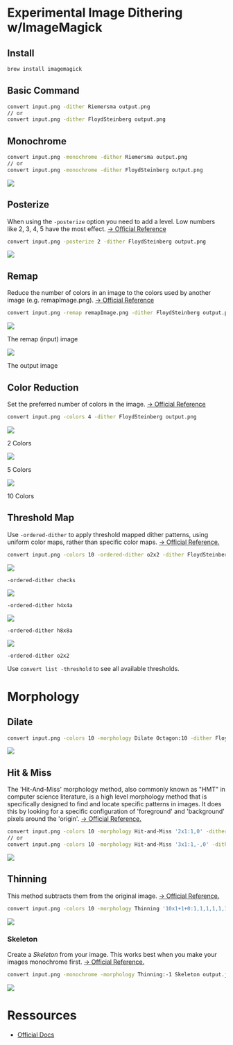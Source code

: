 # Experimental Image Dithering w/ImageMagick

## Install

```sh
brew install imagemagick
```

## Basic Command

```sh
convert input.png -dither Riemersma output.png
// or 
convert input.png -dither FloydSteinberg output.png
```

## Monochrome
```sh
convert input.png -monochrome -dither Riemersma output.png
// or 
convert input.png -monochrome -dither FloydSteinberg output.png
```

![](./Examples/example-monochrome-ditherFS.jpg)

## Posterize
When using the `-posterize` option you need to add a level. Low numbers like 2, 3, 4, 5 have the most effect. [→ Official Reference](https://imagemagick.org/script/command-line-options.php#posterize)

```sh
convert input.png -posterize 2 -dither FloydSteinberg output.png
```

![](./Examples/example-posterize2-ditherFS.jpg)

## Remap
Reduce the number of colors in an image to the colors used by another image (e.g. remapImage.png). [→ Official Reference](https://imagemagick.org/script/command-line-options.php#remap%20)

```sh
convert input.png -remap remapImage.png -dither FloydSteinberg output.png
```
![](./Examples/example-remap-input.png)

The remap (input) image

![](./Examples/example-remap-ditherFS.jpg)

The output image


## Color Reduction
Set the preferred number of colors in the image. [→ Official Reference](https://imagemagick.org/script/command-line-options.php#colors)

```sh
convert input.png -colors 4 -dither FloydSteinberg output.png
```
![](./Examples/example-colors2-ditherFS.jpg)

2 Colors

![](./Examples/example-colors5-ditherFS.jpg)

5 Colors

![](./Examples/example-colors10-ditherFS.jpg)

10 Colors

## Threshold Map
Use `-ordered-dither` to apply threshold mapped dither patterns, using uniform color maps, rather than specific color maps. [→ Official Reference.](https://imagemagick.org/script/command-line-options.php#ordered-dither)

```sh
convert input.png -colors 10 -ordered-dither o2x2 -dither FloydSteinberg output.png
```

![](./Examples/example-colors10-orderedchecks-ditherFS.jpg)

`-ordered-dither checks`

![](./Examples/example-colors10-orderedh4x4a-ditherFS.jpg)

`-ordered-dither h4x4a`

![](./Examples/example-colors10-orderedh8x8a-ditherFS.jpg)

`-ordered-dither h8x8a`

![](./Examples/example-colors10-orderedo2x2-ditherFS.jpg)

`-ordered-dither o2x2`

Use `convert list -threshold` to see all available thresholds.

# Morphology

## Dilate
```sh 
convert input.png -colors 10 -morphology Dilate Octagon:10 -dither FloydSteinberg output.jpg
```

![](./Examples/example-colors10-morphologyDilateOctagon10-ditherFS.jpg)

## Hit & Miss

The 'Hit-And-Miss' morphology method, also commonly known as "HMT" in computer science literature, is a high level morphology method that is specifically designed to find and locate specific patterns in images. It does this by looking for a specific configuration of 'foreground' and 'background' pixels around the 'origin'. [→ Official Reference.](https://legacy.imagemagick.org/Usage/morphology/#hmt)

```sh
convert input.png -colors 10 -morphology Hit-and-Miss '2x1:1,0' -dither FloydSteinberg output.jpg
// or 
convert input.png -colors 10 -morphology Hit-and-Miss '3x1:1,-,0' -dither FloydSteinberg output.jpg
```

![](./Examples/example-colors10-morphologyHitMiss3x1.jpg)

## Thinning

This method subtracts them from the original image. [→ Official Reference.](https://legacy.imagemagick.org/Usage/morphology/#thinning)

```sh
convert input.png -colors 10 -morphology Thinning '10x1+1+0:1,1,1,1,1,1,1,1,1,1' output.jpg
```

![](./Examples/example-colors10-morphologyThinningAll1.jpg)

### Skeleton

Create a *Skeleton* from your image. This works best when you make your images monochrome first. [→ Official Reference.](https://legacy.imagemagick.org/Usage/morphology/#thinning_skeleton)
```sh
convert input.png -monochrome -morphology Thinning:-1 Skeleton output.jpg
```

![](./Examples/example-monochrome-morphologyThinningSkeleton1.jpg)

# Ressources

* [Official Docs](https://imagemagick.org/script/command-line-options.php#dither)